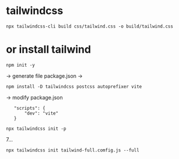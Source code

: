# tailwindcss

```
npx tailwindcss-cli build css/tailwind.css -o build/tailwind.css
```
# or install tailwind

```
npm init -y
```
 -> generate file package.json
 -> 

```
npm install -D tailwindcss postcss autoprefixer vite
```
 -> modify package.json
 ```
    "scripts": {
        "dev": "vite"
    }
 ```

```
npx tailwindcss init -p
```

7...
```
npx tailwindcss init tailwind-full.comfig.js --full
```